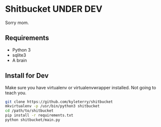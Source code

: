 Shitbucket UNDER DEV
==========

Sorry mom.

## Requirements

* Python 3
* sqlite3
* A brain

## Install for Dev

Make sure you have virtualenv or virtualenvwrapper installed. Not going to
teach you.

```bash
git clone https://github.com/kyleterry/shitbucket
mkvirtualenv -p /usr/bin/python3 shitbucket
cd /path/to/shitbucket
pip install -r requirements.txt
python shitbucket/main.py
```
